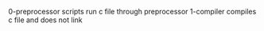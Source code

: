 0-preprocessor scripts run c file through preprocessor
1-compiler compiles c file and does not link
